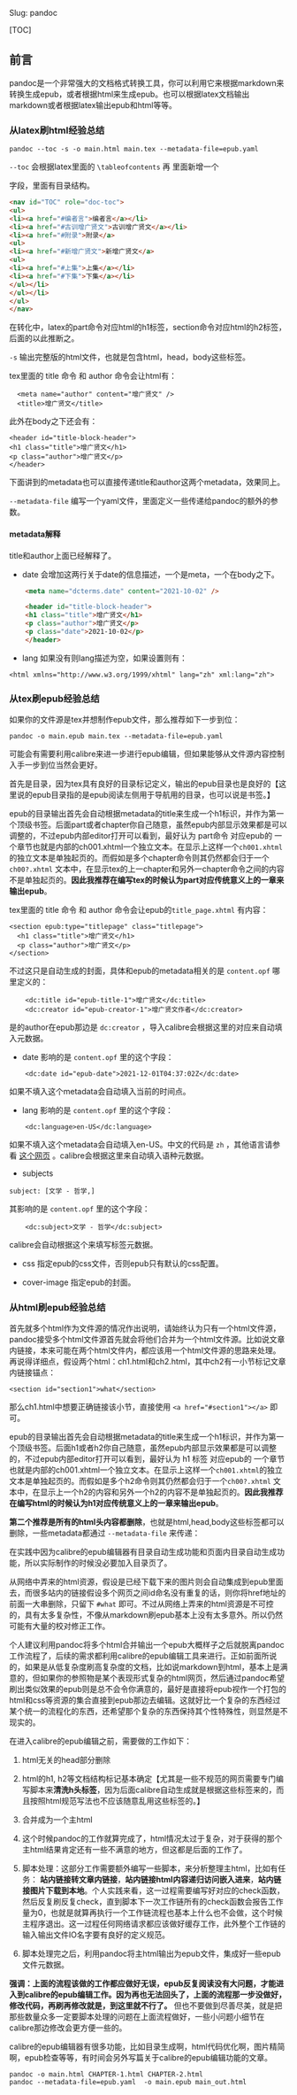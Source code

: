 Slug: pandoc

[TOC]

## 前言

pandoc是一个非常强大的文档格式转换工具，你可以利用它来根据markdown来转换生成epub，或者根据html来生成epub。也可以根据latex文档输出markdown或者根据latex输出epub和html等等。


### 从latex刷html经验总结
```
pandoc --toc -s -o main.html main.tex --metadata-file=epub.yaml
```
`--toc` 会根据latex里面的 `\tableofcontents` 再<body> 里面新增一个<nav> 字段，里面有目录结构。

```html
<nav id="TOC" role="doc-toc">
<ul>
<li><a href="#编者言">编者言</a></li>
<li><a href="#古训增广贤文">古训增广贤文</a></li>
<li><a href="#附录">附录</a>
<ul>
<li><a href="#新增广贤文">新增广贤文</a>
<ul>
<li><a href="#上集">上集</a></li>
<li><a href="#下集">下集</a></li>
</ul></li>
</ul></li>
</ul>
</nav>
```

在转化中，latex的part命令对应html的h1标签，section命令对应html的h2标签，后面的以此推断之。

`-s` 输出完整版的html文件，也就是包含html，head，body这些标签。

tex里面的 title 命令 和 author 命令会让html有：
```
  <meta name="author" content="增广贤文" />
  <title>增广贤文</title>
```
此外在body之下还会有：
```
<header id="title-block-header">
<h1 class="title">增广贤文</h1>
<p class="author">增广贤文</p>
</header>
```

下面讲到的metadata也可以直接传递title和author这两个metadata，效果同上。



`--metadata-file` 编写一个yaml文件，里面定义一些传递给pandoc的额外的参数。

#### metadata解释
title和author上面已经解释了。

- date 会增加这两行关于date的信息描述，一个是meta，一个在body之下。

```html
    <meta name="dcterms.date" content="2021-10-02" />

    <header id="title-block-header">
    <h1 class="title">增广贤文</h1>
    <p class="author">增广贤文</p>
    <p class="date">2021-10-02</p>
    </header>
```

- lang 如果没有则lang描述为空，如果设置则有：
```
<html xmlns="http://www.w3.org/1999/xhtml" lang="zh" xml:lang="zh">
```

### 从tex刷epub经验总结
如果你的文件源是tex并想制作epub文件，那么推荐如下一步到位：
```
pandoc -o main.epub main.tex --metadata-file=epub.yaml
```

可能会有需要利用calibre来进一步进行epub编辑，但如果能够从文件源内容控制入手一步到位当然会更好。

首先是目录，因为tex具有良好的目录标记定义，输出的epub目录也是良好的【这里说的epub目录指的是epub阅读左侧用于导航用的目录，也可以说是书签。】

epub的目录输出首先会自动根据metadata的title来生成一个h1标识，并作为第一个顶级书签。后面part或者chapter你自己随意，虽然epub内部显示效果都是可以调整的，不过epub内部editor打开可以看到，最好认为 part命令 对应epub的 一个章节也就是内部的ch001.xhtml一个独立文本。在显示上这样一个`ch001.xhtml`的独立文本是单独起页的。而假如是多个chapter命令则其仍然都会归于一个`ch00?.xhtml` 文本中，在显示tex的上一chapter和另外一chapter命令之间的内容不是单独起页的。**因此我推荐在编写tex的时候认为part对应传统意义上的一章来输出epub**。


tex里面的 title 命令 和 author 命令会让epub的`title_page.xhtml` 有内容：
```
<section epub:type="titlepage" class="titlepage">
  <h1 class="title">增广贤文</h1>
  <p class="author">增广贤文</p>
</section>
```
不过这只是自动生成的封面，具体和epub的metadata相关的是 `content.opf` 哪里定义的：
```
    <dc:title id="epub-title-1">增广贤文</dc:title>
    <dc:creator id="epub-creator-1">增广贤文作者</dc:creator>
```
是的author在epub那边是 `dc:creator` ，导入calibre会根据这里的对应来自动填入元数据。

- date 影响的是 `content.opf` 里的这个字段：

```
    <dc:date id="epub-date">2021-12-01T04:37:02Z</dc:date>
```
如果不填入这个metadata会自动填入当前的时间点。

- lang 影响的是 `content.opf` 里的这个字段：

```
    <dc:language>en-US</dc:language>
```
如果不填入这个metadata会自动填入en-US。中文的代码是 `zh` ，其他语言请参看 [这个网页](https://www.rfc-editor.org/info/bcp47) 。calibre会根据这里来自动填入语种元数据。



-  subjects

```
subject: [文学 - 哲学,]
```

其影响的是 `content.opf` 里的这个字段：
```
    <dc:subject>文学 - 哲学</dc:subject>
```
calibre会自动根据这个来填写标签元数据。

- css 指定epub的css文件，否则epub只有默认的css配置。
  
- cover-image 指定epub的封面。


### 从html刷epub经验总结
首先就多个html作为文件源的情况作出说明，请始终认为只有一个html文件源，pandoc接受多个html文件源首先就会将他们合并为一个html文件源。比如说文章内链接，本来可能在两个html文件内，都应该用一个html文件源的思路来处理。再说得详细点，假设两个html：ch1.html和ch2.html，其中ch2有一小节标记文章内链接锚点：
```
<section id="section1">what</section>
```
那么ch1.html中想要正确链接该小节，直接使用 `<a href="#section1"></a>` 即可。

epub的目录输出首先会自动根据metadata的title来生成一个h1标识，并作为第一个顶级书签。后面h1或者h2你自己随意，虽然epub内部显示效果都是可以调整的，不过epub内部editor打开可以看到，最好认为 h1 标签 对应epub的 一个章节也就是内部的ch001.xhtml一个独立文本。在显示上这样一个`ch001.xhtml`的独立文本是单独起页的。而假如是多个h2命令则其仍然都会归于一个`ch00?.xhtml` 文本中，在显示上一个h2的内容和另外一个h2的内容不是单独起页的。**因此我推荐在编写html的时候认为h1对应传统意义上的一章来输出epub**。

**第二个推荐是所有的html头内容都删除**，也就是html,head,body这些标签都可以删除，一些metadata都通过 `--metadata-file` 来传递：

在实践中因为calibre的epub编辑器有目录自动生成功能和页面内目录自动生成功能，所以实际制作的时候没必要加入目录页了。

从网络中弄来的html资源，假设是已经下载下来的图片则会自动集成到epub里面去，而很多站内的链接假设多个网页之间id命名没有重复的话，则你将href地址的前面一大串删除，只留下 `#what` 即可。不过从网络上弄来的html资源是不可控的，具有太多复杂性，不像从markdown刷epub基本上没有太多意外。所以仍然可能有大量的校对修正工作。

个人建议利用pandoc将多个html合并输出一个epub大概样子之后就脱离pandoc工作流程了，后续的需求都利用calibre的epub编辑工具来进行。正如前面所说的，如果是从低复杂度刷高复杂度的文档，比如说markdown到html，基本上是满意的，但如果你的参照物是某个表现形式复杂的html网页，然后通过pandoc希望刷出类似效果的epub则是总不会令你满意的，最好是直接将epub视作一个打包的html和css等资源的集合直接到epub那边去编辑。这就好比一个复杂的东西经过某个统一的流程化的东西，还希望那个复杂的东西保持其个性特殊性，则显然是不现实的。

在进入calibre的epub编辑之前，需要做的工作如下：

1. html无关的head部分删除

2. html的h1, h2等文档结构标记基本确定【尤其是一些不规范的网页需要专门编写脚本来**清洗h头标签**，因为后面calibre自动生成就是根据这些标签来的，而且按照html规范写法也不应该随意乱用这些标签的。】

3. 合并成为一个主html

4. 这个时候pandoc的工作就算完成了，html情况太过于复杂，对于获得的那个主html结果肯定还有一些不满意的地方，但这都是后面的工作了。

5. 脚本处理：这部分工作需要额外编写一些脚本，来分析整理主html，比如有任务： **站内链接转文章内链接**，**站内链接html内容递归访问嵌入进来**，**站内链接图片下载到本地**。个人实践来看，这一过程需要编写好对应的check函数，然后反复刷反复check，直到脚本下一次工作链所有的check函数会报告工作量为0，也就是就算再执行一个工作链流程也基本上什么也不会做，这个时候主程序退出。这一过程任何网络请求都应该做好缓存工作，此外整个工作链的输入输出文件IO名字要有良好的定义规范。

6. 脚本处理完之后，利用pandoc将主html输出为epub文件，集成好一些epub文件元数据。


**强调：上面的流程该做的工作都应做好无误，epub反复阅读没有大问题，才能进入到calibre的epub编辑工作。因为再也无法回头了，上面的流程那一步没做好，修改代码，再刷再修改就是，到这里就不行了。** 但也不要做到尽善尽美，就是把那些数量众多一定要脚本处理的问题在上面流程做好，一些小问题小细节在calibre那边修改会更方便一些的。

calibre的epub编辑器有很多功能，比如目录生成啊，html代码优化啊，图片精简啊，epub检查等等，有时间会另外写篇关于calibre的epub编辑功能的文章。

```
pandoc -o main.html CHAPTER-1.html CHAPTER-2.html 
pandoc --metadata-file=epub.yaml  -o main.epub main_out.html
```

